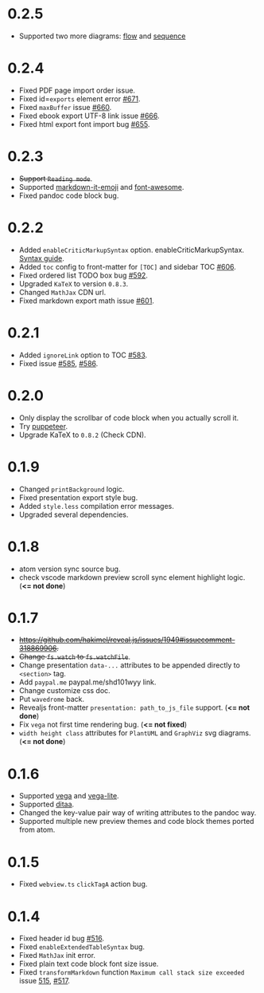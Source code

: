 # 0.2.5 
* Supported two more diagrams: [flow](http://flowchart.js.org/) and [sequence](https://bramp.github.io/js-sequence-diagrams/)

# 0.2.4
* Fixed PDF page import order issue.  
* Fixed id=`exports` element error [#671](https://github.com/shd101wyy/markdown-preview-enhanced/issues/671).  
* Fixed `maxBuffer` issue [#660](https://github.com/shd101wyy/markdown-preview-enhanced/issues/660).  
* Fixed ebook export UTF-8 link issue [#666](https://github.com/shd101wyy/markdown-preview-enhanced/issues/666).
* Fixed html export font import bug [#655](https://github.com/shd101wyy/markdown-preview-enhanced/issues/655).    

# 0.2.3 
* ~~Support `Reading mode`~~.  
* Supported [markdown-it-emoji](https://github.com/markdown-it/markdown-it-emoji) and [font-awesome](https://github.com/FortAwesome/Font-Awesome).  
* Fixed pandoc code block bug.  

# 0.2.2
* Added `enableCriticMarkupSyntax` option. enableCriticMarkupSyntax. [Syntax guide](http://criticmarkup.com/users-guide.php).  
* Added `toc` config to front-matter for `[TOC]` and sidebar TOC [#606](https://github.com/shd101wyy/markdown-preview-enhanced/issues/606).  
* Fixed ordered list TODO box bug [#592](https://github.com/shd101wyy/markdown-preview-enhanced/issues/592).  
* Upgraded `KaTeX` to version `0.8.3`.  
* Changed `MathJax` CDN url.  
* Fixed markdown export math issue [#601](https://github.com/shd101wyy/markdown-preview-enhanced/issues/601).  

# 0.2.1 
* Added `ignoreLink` option to TOC [#583](https://github.com/shd101wyy/markdown-preview-enhanced/issues/583).  
* Fixed issue [#585](https://github.com/shd101wyy/markdown-preview-enhanced/issues/585), [#586](https://github.com/shd101wyy/markdown-preview-enhanced/issues/585).  

# 0.2.0
* Only display the scrollbar of code block when you actually scroll it.  
* Try [puppeteer](https://github.com/GoogleChrome/puppeteer).  
* Upgrade KaTeX to `0.8.2` (Check CDN). 

# 0.1.9
* Changed `printBackground` logic.  
* Fixed presentation export style bug.  
* Added `style.less` compilation error messages.  
* Upgraded several dependencies.  

# 0.1.8 
* atom version sync source bug.  
* check vscode markdown preview scroll sync element highlight logic.  (**<= not done**)

# 0.1.7  
* ~~https://github.com/hakimel/reveal.js/issues/1949#issuecomment-318869906.~~    
* ~~Change `fs.watch` to `fs.watchFile`~~.    
* Change presentation `data-...` attributes to be appended directly to `<section>` tag.  
* Add `paypal.me` paypal.me/shd101wyy link.  
* Change customize css doc.   
* Put `wavedrome` back.  
* Revealjs front-matter `presentation: path_to_js_file` support.  (**<= not done**)
* Fix `vega` not first time rendering bug. (**<= not fixed**)   
* `width height class` attributes for `PlantUML` and `GraphViz` svg diagrams. (**<= not done**)  

# 0.1.6
* Supported [vega](https://vega.github.io/vega/) and [vega-lite](https://vega.github.io/vega-lite/).   
* Supported [ditaa](https://github.com/stathissideris/ditaa).  
* Changed the key-value pair way of writing attributes to the pandoc way.   
* Supported multiple new preview themes and code block themes ported from atom.    

# 0.1.5
* Fixed `webview.ts` `clickTagA` action bug.  

# 0.1.4
* Fixed header id bug [#516](https://github.com/shd101wyy/markdown-preview-enhanced/issues/516).  
* Fixed `enableExtendedTableSyntax` bug.  
* Fixed `MathJax` init error.  
* Fixed plain text code block font size issue.  
* Fixed `transformMarkdown` function `Maximum call stack size exceeded` issue [515](https://github.com/shd101wyy/markdown-preview-enhanced/issues/515), [#517](https://github.com/shd101wyy/markdown-preview-enhanced/issues/517).  


